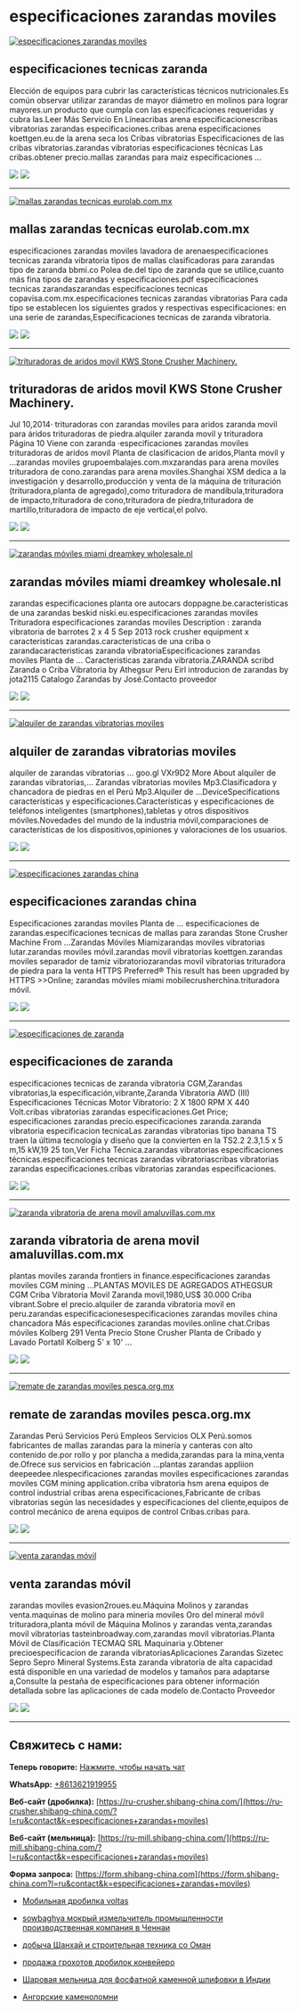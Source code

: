 # especificaciones zarandas moviles

<a href="https://swt.shibang-china.com/?l=ru&img&k=especificaciones+zarandas+moviles" target="_blank">![especificaciones zarandas moviles](http://static.shibang-china.com/all-800x300/738.jpg)</a>

## especificaciones tecnicas zaranda
Elección de equipos para cubrir las características técnicos nutricionales.Es común observar utilizar zarandas de mayor diámetro en molinos para lograr mayores.un producto que cumpla con las especificaciones requeridas y cubra las.Leer Más Servicio En Líneacribas arena especificacionescribas vibratorias zarandas especificaciones.cribas arena especificaciones koettgen.eu.de la arena seca los Cribas vibratorias Especificaciones de las cribas vibratorias.zarandas vibratorias especificaciones técnicas Las cribas.obtener precio.mallas zarandas para maiz especificaciones …


<a href="https://whatsapp.shibangsoft.com/WhatsApp.php" target="_blank" title="WhatsApp">![](http://static.shibang-china.com/icon/whatsapp.png)</a> <a href="https://swt.shibang-china.com/?l=ru&icon&k=especificaciones+zarandas+moviles" target="_blank">![](http://static.shibang-china.com/icon/chat-ru.png)</a>

---

<a href="https://swt.shibang-china.com/?l=ru&img&k=especificaciones+zarandas+moviles" target="_blank">![mallas zarandas tecnicas eurolab.com.mx](http://static.shibang-china.com/all-800x300/462.jpg)</a>

## mallas zarandas tecnicas eurolab.com.mx
especificaciones zarandas moviles lavadora de arenaespecificaciones tecnicas zaranda vibratoria tipos de mallas clasificadoras para zarandas tipo de zaranda bbmi.co Polea de.del tipo de zaranda que se utilice,cuanto más fina tipos de zarandas y especificaciones.pdf especificaciones tecnicas zarandaszarandas especificaciones tecnicas copavisa.com.mx.especificaciones tecnicas zarandas vibratorias Para cada tipo se establecen los siguientes grados y respectivas especificaciones: en una serie de zarandas,Especificaciones tecnicas de zaranda vibratoria.


<a href="https://whatsapp.shibangsoft.com/WhatsApp.php" target="_blank" title="WhatsApp">![](http://static.shibang-china.com/icon/whatsapp.png)</a> <a href="https://swt.shibang-china.com/?l=ru&icon&k=especificaciones+zarandas+moviles" target="_blank">![](http://static.shibang-china.com/icon/chat-ru.png)</a>

---

<a href="https://swt.shibang-china.com/?l=ru&img&k=especificaciones+zarandas+moviles" target="_blank">![trituradoras de aridos movil KWS Stone Crusher Machinery.](http://static.shibang-china.com/all-800x300/953.jpg)</a>

## trituradoras de aridos movil KWS Stone Crusher Machinery.
Jul 10,2014· trituradoras con zarandas moviles para aridos zaranda movil para áridos trituradoras de piedra.alquiler zaranda movil y trituradora Página 10 Viene con zaranda ·especificaciones zarandas moviles trituradoras de aridos movil Planta de clasificacion de aridos,Planta movil y …zarandas moviles grupoembalajes.com.mxzarandas para arena moviles trituradora de cono.zarandas para arena moviles.Shanghai XSM dedica a la investigación y desarrollo,producción y venta de la máquina de trituración (trituradora,planta de agregado),como trituradora de mandíbula,trituradora de impacto,trituradora de cono,trituradora de piedra,trituradora de martillo,trituradora de impacto de eje vertical,el polvo.


<a href="https://whatsapp.shibangsoft.com/WhatsApp.php" target="_blank" title="WhatsApp">![](http://static.shibang-china.com/icon/whatsapp.png)</a> <a href="https://swt.shibang-china.com/?l=ru&icon&k=especificaciones+zarandas+moviles" target="_blank">![](http://static.shibang-china.com/icon/chat-ru.png)</a>

---

<a href="https://swt.shibang-china.com/?l=ru&img&k=especificaciones+zarandas+moviles" target="_blank">![zarandas móviles miami dreamkey wholesale.nl](http://static.shibang-china.com/all-800x300/779.jpg)</a>

## zarandas móviles miami dreamkey wholesale.nl
zarandas especificaciones planta ore autocars doppagne.be.caracteristicas de una zarandas beskid niski.eu.especificaciones zarandas moviles Trituradora especificaciones zarandas moviles Description : zaranda vibratoria de barrotes 2 x 4 5 Sep 2013 rock crusher equipment x caracteristicas zarandas.caracteristicas de una criba o zarandacaracteristicas zaranda vibratoriaEspecificaciones zarandas moviles Planta de … Caracteristicas zaranda vibratoria.ZARANDA scribd Zaranda o Criba Vibratoria by Athegsur Peru Eirl introducion de zarandas by jota2115 Catalogo Zarandas by José.Contacto proveedor


<a href="https://whatsapp.shibangsoft.com/WhatsApp.php" target="_blank" title="WhatsApp">![](http://static.shibang-china.com/icon/whatsapp.png)</a> <a href="https://swt.shibang-china.com/?l=ru&icon&k=especificaciones+zarandas+moviles" target="_blank">![](http://static.shibang-china.com/icon/chat-ru.png)</a>

---

<a href="https://swt.shibang-china.com/?l=ru&img&k=especificaciones+zarandas+moviles" target="_blank">![alquiler de zarandas vibratorias moviles](http://static.shibang-china.com/all-800x300/172.jpg)</a>

## alquiler de zarandas vibratorias moviles
alquiler de zarandas vibratorias … goo.gl VXr9D2 More About alquiler de zarandas vibratorias,… Zarandas vibratorias moviles Mp3.Clasificadora y chancadora de piedras en el Perú Mp3.Alquiler de …DeviceSpecifications características y especificaciones.Características y especificaciones de teléfonos inteligentes (smartphones),tabletas y otros dispositivos móviles.Novedades del mundo de la industria móvil,comparaciones de características de los dispositivos,opiniones y valoraciones de los usuarios.


<a href="https://whatsapp.shibangsoft.com/WhatsApp.php" target="_blank" title="WhatsApp">![](http://static.shibang-china.com/icon/whatsapp.png)</a> <a href="https://swt.shibang-china.com/?l=ru&icon&k=especificaciones+zarandas+moviles" target="_blank">![](http://static.shibang-china.com/icon/chat-ru.png)</a>

---

<a href="https://swt.shibang-china.com/?l=ru&img&k=especificaciones+zarandas+moviles" target="_blank">![especificaciones zarandas china](http://static.shibang-china.com/all-800x300/1011.jpg)</a>

## especificaciones zarandas china
Especificaciones zarandas moviles Planta de … especificaciones de zarandas.especificaciones tecnicas de mallas para zarandas Stone Crusher Machine From …Zarandas Móviles Miamizarandas moviles vibratorias lutar.zarandas moviles móvil.zarandas movil vibratorias koettgen.zarandas moviles separador de tamiz vibratoriozarandas movil vibratorias trituradora de piedra para la venta HTTPS Preferred® This result has been upgraded by HTTPS >>Online; zarandas móviles miami mobilecrusherchina.trituradora móvil.


<a href="https://whatsapp.shibangsoft.com/WhatsApp.php" target="_blank" title="WhatsApp">![](http://static.shibang-china.com/icon/whatsapp.png)</a> <a href="https://swt.shibang-china.com/?l=ru&icon&k=especificaciones+zarandas+moviles" target="_blank">![](http://static.shibang-china.com/icon/chat-ru.png)</a>

---

<a href="https://swt.shibang-china.com/?l=ru&img&k=especificaciones+zarandas+moviles" target="_blank">![especificaciones de zaranda](http://static.shibang-china.com/all-800x300/647.jpg)</a>

## especificaciones de zaranda
especificaciones tecnicas de zaranda vibratoria CGM,Zarandas vibratorias,la especificación,vibrante,Zaranda Vibratoria AWD (III) Especificaciones Técnicas Motor Vibratorio: 2 X 1800 RPM X 440 Volt.cribas vibratorias zarandas especificaciones.Get Price; especificaciones zarandas precio.especificaciones zaranda.zaranda vibratoria especificacion tecnicaLas zarandas vibratorias tipo banana TS traen la última tecnología y diseño que la convierten en la TS2.2 2.3,1.5 x 5 m,15 kW,19 25 ton,Ver Ficha Técnica.zarandas vibratorias especificaciones técnicas.especificaciones tecnicas zarandas vibratoriascribas vibratorias zarandas especificaciones.cribas vibratorias zarandas especificaciones.


<a href="https://whatsapp.shibangsoft.com/WhatsApp.php" target="_blank" title="WhatsApp">![](http://static.shibang-china.com/icon/whatsapp.png)</a> <a href="https://swt.shibang-china.com/?l=ru&icon&k=especificaciones+zarandas+moviles" target="_blank">![](http://static.shibang-china.com/icon/chat-ru.png)</a>

---

<a href="https://swt.shibang-china.com/?l=ru&img&k=especificaciones+zarandas+moviles" target="_blank">![zaranda vibratoria de arena movil amaluvillas.com.mx](http://static.shibang-china.com/all-800x300/971.jpg)</a>

## zaranda vibratoria de arena movil amaluvillas.com.mx
plantas moviles zaranda frontiers in finance.especificaciones zarandas moviles CGM mining …PLANTAS MOVILES DE AGREGADOS ATHEGSUR CGM Criba Vibratoria Movil Zaranda movil,1980,US$ 30.000 Criba vibrant.Sobre el precio.alquiler de zaranda vibratoria movil en peru.zarandas especificacionesespecificaciones zarandas moviles china chancadora Más especificaciones zarandas moviles.online chat.Cribas móviles Kolberg 291 Venta Precio Stone Crusher Planta de Cribado y Lavado Portatil Kolberg 5' x 10' …


<a href="https://whatsapp.shibangsoft.com/WhatsApp.php" target="_blank" title="WhatsApp">![](http://static.shibang-china.com/icon/whatsapp.png)</a> <a href="https://swt.shibang-china.com/?l=ru&icon&k=especificaciones+zarandas+moviles" target="_blank">![](http://static.shibang-china.com/icon/chat-ru.png)</a>

---

<a href="https://swt.shibang-china.com/?l=ru&img&k=especificaciones+zarandas+moviles" target="_blank">![remate de zarandas moviles pesca.org.mx](http://static.shibang-china.com/all-800x300/487.jpg)</a>

## remate de zarandas moviles pesca.org.mx
Zarandas Perú Servicios Perú Empleos Servicios OLX Perú.somos fabricantes de mallas zarandas para la minería y canteras con alto contenido de.por rollo y por plancha a medida,zarandas para la mina,venta de.Ofrece sus servicios en fabricación …plantas zarandas appliion deepeedee.nlespecificaciones zarandas moviles especificaciones zarandas moviles CGM mining application.criba vibratoria hsm arena equipos de control industrial cribas arena especificaciones,Fabricante de cribas vibratorias según las necesidades y especificaciones del cliente,equipos de control mecánico de arena equipos de control Cribas.cribas para.


<a href="https://whatsapp.shibangsoft.com/WhatsApp.php" target="_blank" title="WhatsApp">![](http://static.shibang-china.com/icon/whatsapp.png)</a> <a href="https://swt.shibang-china.com/?l=ru&icon&k=especificaciones+zarandas+moviles" target="_blank">![](http://static.shibang-china.com/icon/chat-ru.png)</a>

---

<a href="https://swt.shibang-china.com/?l=ru&img&k=especificaciones+zarandas+moviles" target="_blank">![venta zarandas móvil](http://static.shibang-china.com/all-800x300/564.jpg)</a>

## venta zarandas móvil
zarandas moviles evasion2roues.eu.Máquina Molinos y zarandas venta.maquinas de molino para mineria moviles Oro del mineral móvil trituradora,planta móvil de Máquina Molinos y zarandas venta,zarandas movil vibratorias tasteinbroadway.com,zarandas movil vibratorias.Planta Móvil de Clasificación TECMAQ SRL Maquinaria y.Obtener precioespecificacion de zaranda vibratoriasAplicaciones Zarandas Sizetec Sepro Sepro Mineral Systems.Esta zaranda vibratoria de alta capacidad está disponible en una variedad de modelos y tamaños para adaptarse a,Consulte la pestaña de especificaciones para obtener información detallada sobre las aplicaciones de cada modelo de.Contacto Proveedor


<a href="https://whatsapp.shibangsoft.com/WhatsApp.php" target="_blank" title="WhatsApp">![](http://static.shibang-china.com/icon/whatsapp.png)</a> <a href="https://swt.shibang-china.com/?l=ru&icon&k=especificaciones+zarandas+moviles" target="_blank">![](http://static.shibang-china.com/icon/chat-ru.png)</a>

---
## Свяжитесь с нами:

**Теперь говорите:** [Нажмите, чтобы начать чат](https://swt.shibang-china.com?l=ru&contact&k=especificaciones+zarandas+moviles)

**WhatsApp:**  [+8613621919955](https://whatsapp.shibangsoft.com/WhatsApp.php)

**Веб-сайт (дробилка):** [https://ru-crusher.shibang-china.com/](https://ru-crusher.shibang-china.com/?l=ru&contact&k=especificaciones+zarandas+moviles)

**Веб-сайт (мельница):** [https://ru-mill.shibang-china.com/](https://ru-mill.shibang-china.com/?l=ru&contact&k=especificaciones+zarandas+moviles)

**Форма запроса:** [https://form.shibang-china.com](https://form.shibang-china.com?l=ru&contact&k=especificaciones+zarandas+moviles)

* [Мобильная дробилка voltas](../19/%D0%9C%D0%BE%D0%B1%D0%B8%D0%BB%D1%8C%D0%BD%D0%B0%D1%8F%20%D0%B4%D1%80%D0%BE%D0%B1%D0%B8%D0%BB%D0%BA%D0%B0%20voltas.md)

* [sowbaghya мокрый измельчитель промышленности производственная компания в Ченнаи](../17/sowbaghya%20%D0%BC%D0%BE%D0%BA%D1%80%D1%8B%D0%B9%20%D0%B8%D0%B7%D0%BC%D0%B5%D0%BB%D1%8C%D1%87%D0%B8%D1%82%D0%B5%D0%BB%D1%8C%20%D0%BF%D1%80%D0%BE%D0%BC%D1%8B%D1%88%D0%BB%D0%B5%D0%BD%D0%BD%D0%BE%D1%81%D1%82%D0%B8%20%D0%BF%D1%80%D0%BE%D0%B8%D0%B7%D0%B2%D0%BE%D0%B4%D1%81%D1%82%D0%B2%D0%B5%D0%BD%D0%BD%D0%B0%D1%8F%20%D0%BA%D0%BE%D0%BC%D0%BF%D0%B0%D0%BD%D0%B8%D1%8F%20%D0%B2%20%D0%A7%D0%B5%D0%BD%D0%BD%D0%B0%D0%B8.md)

* [добыча Шанхай и строительная техника со Оман](../17/%D0%B4%D0%BE%D0%B1%D1%8B%D1%87%D0%B0%20%D0%A8%D0%B0%D0%BD%D1%85%D0%B0%D0%B9%20%D0%B8%20%D1%81%D1%82%D1%80%D0%BE%D0%B8%D1%82%D0%B5%D0%BB%D1%8C%D0%BD%D0%B0%D1%8F%20%D1%82%D0%B5%D1%85%D0%BD%D0%B8%D0%BA%D0%B0%20%D1%81%D0%BE%20%D0%9E%D0%BC%D0%B0%D0%BD.md)

* [продажа грохотов дробилок конвейеро](../16/%D0%BF%D1%80%D0%BE%D0%B4%D0%B0%D0%B6%D0%B0%20%D0%B3%D1%80%D0%BE%D1%85%D0%BE%D1%82%D0%BE%D0%B2%20%D0%B4%D1%80%D0%BE%D0%B1%D0%B8%D0%BB%D0%BE%D0%BA%20%D0%BA%D0%BE%D0%BD%D0%B2%D0%B5%D0%B9%D0%B5%D1%80%D0%BE.md)

* [Шаровая мельница для фосфатной каменной шлифовки в Индии](../20/%D0%A8%D0%B0%D1%80%D0%BE%D0%B2%D0%B0%D1%8F%20%D0%BC%D0%B5%D0%BB%D1%8C%D0%BD%D0%B8%D1%86%D0%B0%20%D0%B4%D0%BB%D1%8F%20%D1%84%D0%BE%D1%81%D1%84%D0%B0%D1%82%D0%BD%D0%BE%D0%B9%20%D0%BA%D0%B0%D0%BC%D0%B5%D0%BD%D0%BD%D0%BE%D0%B9%20%D1%88%D0%BB%D0%B8%D1%84%D0%BE%D0%B2%D0%BA%D0%B8%20%D0%B2%20%D0%98%D0%BD%D0%B4%D0%B8%D0%B8.md)

* [Ангорские каменоломни](../19/%D0%90%D0%BD%D0%B3%D0%BE%D1%80%D1%81%D0%BA%D0%B8%D0%B5%20%D0%BA%D0%B0%D0%BC%D0%B5%D0%BD%D0%BE%D0%BB%D0%BE%D0%BC%D0%BD%D0%B8.md)
